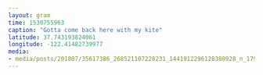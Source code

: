 ```yaml
---
layout: gram
time: 1530755963
caption: "Gotta come back here with my kite"
latitude: 37.743193824061
longitude: -122.41482739977
media:
- media/posts/201807/35617386_268521107228231_1441912296128380928_n_17958736714062587.jpg
---
```

